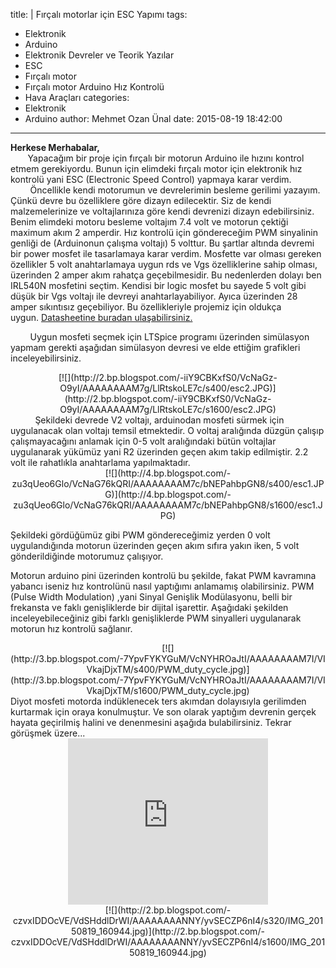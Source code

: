 title: |
  Fırçalı motorlar için ESC Yapımı
tags:
  - Elektronik
  - Arduino
  - Elektronik Devreler ve Teorik Yazılar
  - ESC
  - Fırçalı motor
  - Fırçalı motor Arduino Hız Kontrolü
  - Hava Araçları
categories:
  - Elektronik
  - Arduino
author: Mehmet Ozan Ünal
date: 2015-08-19 18:42:00
---
**Herkese Merhabalar,**  
       Yapacağım bir proje için fırçalı bir motorun Arduino ile hızını kontrol etmem gerekiyordu. Bunun için elimdeki fırçalı motor için elektronik hız kontrolü yani ESC (Electronic Speed Control) yapmaya karar verdim.  
        Öncellikle kendi motorumun ve devrelerimin besleme gerilimi yazayım. Çünkü devre bu özelliklere göre dizayn edilecektir. Siz de kendi malzemelerinize ve voltajlarınıza göre kendi devrenizi dizayn edebilirsiniz. Benim elimdeki motoru besleme voltajım 7.4 volt ve motorun çektiği maximum akım 2 amperdir. Hız kontrolü için göndereceğim PWM sinyalinin genliği de (Arduinonun çalışma voltajı) 5 volttur. Bu şartlar altında devremi bir power mosfet ile tasarlamaya karar verdim. Mosfette var olması gereken özellikler 5 volt anahtarlamaya uygun rds ve Vgs özelliklerine sahip olması, üzerinden 2 amper akım rahatça geçebilmesidir. Bu nedenlerden dolayı ben IRL540N mosfetini seçtim. Kendisi bir logic mosfet bu sayede 5 volt gibi düşük bir Vgs voltajı ile devreyi anahtarlayabiliyor. Ayıca üzerinden 28 amper sıkıntısız geçebiliyor. Bu özellikleriyle projemiz için oldukça uygun. [Datasheetine buradan ulaşabilirsiniz.](http://www.irf.com/product-info/datasheets/data/irl540n.pdf)  
<!-- more -->  
        Uygun mosfeti seçmek için LTSpice programı üzerinden simülasyon yapmam gerekti aşağıdan simülasyon devresi ve elde ettiğim grafikleri inceleyebilirsiniz.  

<div class="separator" style="clear: both; text-align: center;">[![](http://2.bp.blogspot.com/-iiY9CBKxfS0/VcNaGz-O9yI/AAAAAAAAM7g/LlRtskoLE7c/s400/esc2.JPG)](http://2.bp.blogspot.com/-iiY9CBKxfS0/VcNaGz-O9yI/AAAAAAAAM7g/LlRtskoLE7c/s1600/esc2.JPG)</div>

<div class="separator" style="clear: both; text-align: left;">          Şekildeki devrede V2 voltajı, arduinodan mosfeti sürmek için uygulanacak olan voltajı temsil etmektedir. O voltaj aralığında düzgün çalışıp çalışmayacağını anlamak için 0-5 volt aralığındaki bütün voltajlar uygulanarak yükümüz yani R2 üzerinden geçen akım takip edilmiştir. 2.2 volt ile rahatlıkla anahtarlama yapılmaktadır.</div>

<div class="separator" style="clear: both; text-align: center;">[![](http://4.bp.blogspot.com/-zu3qUeo6Glo/VcNaG76kQRI/AAAAAAAAM7c/bNEPahbpGN8/s400/esc1.JPG)](http://4.bp.blogspot.com/-zu3qUeo6Glo/VcNaG76kQRI/AAAAAAAAM7c/bNEPahbpGN8/s1600/esc1.JPG)</div>

Şekildeki gördüğümüz gibi PWM göndereceğimiz yerden 0 volt uygulandığında motorun üzerinden geçen akım sıfıra yakın iken, 5 volt gönderildiğinde motorumuz çalışıyor.  

Motorun arduino pini üzerinden kontrolü bu şekilde, fakat PWM kavramına yabancı iseniz hız kontrolünü nasıl yaptığımı anlamamış olabilirsiniz. PWM (Pulse Width Modulation) ,yani Sinyal Genişlik Modülasyonu, belli bir frekansta ve faklı genişliklerde bir dijital işarettir. Aşağıdaki şekilden inceleyebileceğiniz gibi farklı genişliklerde PWM sinyalleri uygulanarak motorun hız kontrolü sağlanır.  

<div class="separator" style="clear: both; text-align: center;">[![](http://3.bp.blogspot.com/-7YpvFYKYGuM/VcNYHROaJtI/AAAAAAAAM7I/VIVkajDjxTM/s400/PWM_duty_cycle.jpg)](http://3.bp.blogspot.com/-7YpvFYKYGuM/VcNYHROaJtI/AAAAAAAAM7I/VIVkajDjxTM/s1600/PWM_duty_cycle.jpg)</div>

<div class="separator" style="clear: both; text-align: left;">Diyot mosfeti motorda indüklenecek ters akımdan dolayısıyla gerilimden kurtarmak için oraya konulmuştur. Ve son olarak yaptığım devrenin gerçek hayata geçirilmiş halini ve denenmesini aşağıda bulabilirsiniz. Tekrar görüşmek üzere...</div>

<div class="separator" style="clear: both; text-align: center;"><iframe allowfullscreen="" class="YOUTUBE-iframe-video" data-thumbnail-src="https://i.ytimg.com/vi/BcUQpyjQ4WA/0.jpg" frameborder="0" height="266" src="https://www.youtube.com/embed/BcUQpyjQ4WA?feature=player_embedded" width="320"></iframe></div>

<div class="separator" style="clear: both; text-align: center;">[![](http://2.bp.blogspot.com/-czvxIDDOcVE/VdSHddlDrWI/AAAAAAAANNY/yvSECZP6nI4/s320/IMG_20150819_160944.jpg)](http://2.bp.blogspot.com/-czvxIDDOcVE/VdSHddlDrWI/AAAAAAAANNY/yvSECZP6nI4/s1600/IMG_20150819_160944.jpg)</div>